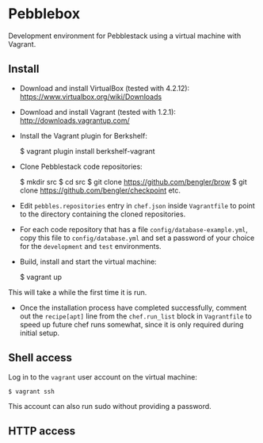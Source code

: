 # Pebblebox

Development environment for Pebblestack using a virtual machine with Vagrant.

## Install

- Download and install VirtualBox (tested with 4.2.12): https://www.virtualbox.org/wiki/Downloads

- Download and install Vagrant (tested with 1.2.1): http://downloads.vagrantup.com/

- Install the Vagrant plugin for Berkshelf:

    $ vagrant plugin install berkshelf-vagrant

- Clone Pebblestack code repositories:

    $ mkdir src
    $ cd src
    $ git clone https://github.com/bengler/brow
    $ git clone https://github.com/bengler/checkpoint
    etc.

- Edit `pebbles.repositories` entry in `chef.json` inside `Vagrantfile`
  to point to the directory containing the cloned repositories.

- For each code repository that has a file `config/database-example.yml`,
  copy this file to `config/database.yml` and set a password of your
  choice for the `development` and `test` environments.

- Build, install and start the virtual machine:

    $ vagrant up

This will take a while the first time it is run.

- Once the installation process have completed successfully, comment out
  the `recipe[apt]` line from the `chef.run_list` block in `Vagrantfile`
  to speed up future chef runs somewhat, since it is only required during
  initial setup.

## Shell access

Log in to the `vagrant` user account on the virtual machine:

    $ vagrant ssh

This account can also run sudo without providing a password.

## HTTP access

